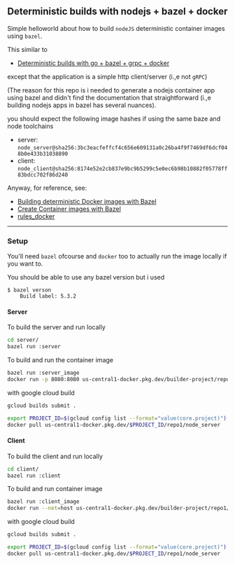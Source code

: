 ## Deterministic builds with nodejs + bazel + docker

Simple helloworld about how to build `nodeJS` deterministic container images using `bazel`.

This similar to 

- [Deterministic builds with go + bazel + grpc + docker](https://github.com/salrashid123/go-grpc-bazel-docker)

except that the application is a simple http client/server (i.,e not `gRPC`)

(The reason for this repo is i needed to generate a nodejs container app using bazel and didn't find the documentation that straightforward (i.,e building nodejs apps in bazel has several nuances).

you should expect the following image hashes if using the same baze and node toolchains

* server: `node_server@sha256:3bc3eacfeffcf4c656e609131a0c26ba4f9f7469df6dcf048b0e433b31038890`
* client: `node_client@sha256:8174e52e2cb837e9bc9b5299c5e0ec6b98b10882f05778ff83bdcc702f86d240`

Anyway, for reference, see:

- [Building deterministic Docker images with Bazel](https://blog.bazel.build/2015/07/28/docker_build.html)
- [Create Container images with Bazel](https://dev.to/schoren/create-container-images-with-bazel-47am)
- [rules_docker](https://github.com/bazelbuild/rules_docker)

---

### Setup

You'll need `bazel` ofcourse and `docker` too to actually run the image locally if you want to.

You should be able to use any bazel version but i used

```
$ bazel verson
    Build label: 5.3.2
```

#### Server

To build the server and run locally

```bash
cd server/
bazel run :server
```

To build and run the container image

```bash
bazel run :server_image
docker run -p 8080:8080 us-central1-docker.pkg.dev/builder-project/repo1/node_server:server_image
```

with google cloud build

```bash
gcloud builds submit .

export PROJECT_ID=$(gcloud config list --format="value(core.project)")
docker pull us-central1-docker.pkg.dev/$PROJECT_ID/repo1/node_server
```


#### Client

To build the client and run locally

```bash
cd client/
bazel run :client
```

To build and run container image

```bash
bazel run :client_image
docker run --net=host us-central1-docker.pkg.dev/builder-project/repo1/node_client:client_image
```

with google cloud build

```bash
gcloud builds submit .

export PROJECT_ID=$(gcloud config list --format="value(core.project)")
docker pull us-central1-docker.pkg.dev/$PROJECT_ID/repo1/node_server
```